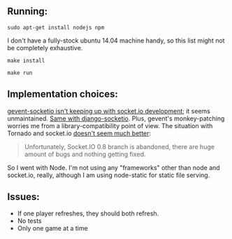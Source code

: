 Running:
--------

    sudo apt-get install nodejs npm

I don't have a fully-stock ubuntu 14.04 machine handy, so this list might not be completely exhaustive.

    make install

    make run

Implementation choices:
-----------------------

[gevent-socketio isn't keeping up with socket.io development](https://github.com/abourget/gevent-socketio/issues/192); it seems unmaintained.  [Same with django-socketio](https://github.com/stephenmcd/django-socketio/issues/19).  Plus, gevent's monkey-patching worries me from a library-compatibility point of view.  The situation with Tornado and socket.io [doesn't seem much better](https://github.com/MrJoes/tornadio2):

> Unfortunately, Socket.IO 0.8 branch is abandoned, there are huge amount of bugs and nothing getting fixed.

So I went with Node.  I'm not using any "frameworks" other than node and socket.io, really, although I am using node-static for static file serving.

Issues:
-------
* If one player refreshes, they should both refresh.
* No tests
* Only one game at a time
